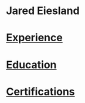 # Jared Eiesland
<html>
  <Body>
    <h1><a href="https://github.com/jaredeiesland/Curriculum-Vitae/blob/master/Experience.md#jared-eiesland---experience">Experience</a></h1>
     <h1><a href="https://github.com/jaredeiesland/Curriculum-Vitae/blob/master/Education.md#jared-eiesland---education">Education</a></h1>
         <h1><a href="https://github.com/jaredeiesland/Curriculum-Vitae/blob/master/Certifications.md#jared-eiesland---certifications">Certifications</a></h1>
    
   </body>
  </html>
